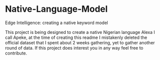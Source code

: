 # Native-Language-Model
Edge Intelligence: creating a native keyword model


This project is being designed to create a native Nigerian language Alexa I call Apeke, at the time of creating this readme I mistakenly deleted the official dataset that I spent about 2 weeks gathering, yet to gather another round of data.
If this project does interest you in any way feel free to contribute.
